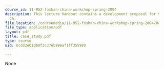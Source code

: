 ```yaml
---
course_id: 11-952-foshan-china-workshop-spring-2004
description: This lecture handout contains a development proposal for Sacramento,
  CA.
file_location: /coursemedia/11-952-foshan-china-workshop-spring-2004/0cdd2e010b0f3c37eb99eaf1ff358980_case_study.pdf
file_type: application/pdf
layout: pdf
title: case_study.pdf
type: course
uid: 0cdd2e010b0f3c37eb99eaf1ff358980

---
```

None